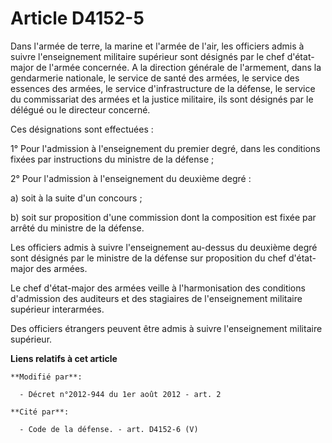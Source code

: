 # Article D4152-5

Dans l'armée de terre, la marine et l'armée de l'air, les officiers admis à suivre l'enseignement militaire supérieur sont
désignés par le chef d'état-major de l'armée concernée. A la direction générale de l'armement, dans la gendarmerie nationale,
le service de santé des armées, le service des essences des armées, le service d'infrastructure de la défense, le service du
commissariat des armées et la justice militaire, ils sont désignés par le délégué ou le directeur concerné. 

Ces désignations sont effectuées : 

1° Pour l'admission à l'enseignement du premier degré, dans les conditions fixées par instructions du ministre de la
défense ; 

2° Pour l'admission à l'enseignement du deuxième degré : 

a) soit à la suite d'un concours ; 

b) soit sur proposition d'une commission dont la composition est fixée par arrêté du ministre de la défense. 

Les officiers admis à suivre l'enseignement au-dessus du deuxième degré sont désignés par le ministre de la défense sur
proposition du chef d'état-major des armées. 

Le chef d'état-major des armées veille à l'harmonisation des conditions d'admission des auditeurs et des stagiaires de
l'enseignement militaire supérieur interarmées. 

Des officiers étrangers peuvent être admis à suivre l'enseignement militaire supérieur.

**Liens relatifs à cet article**

	**Modifié par**:

	  - Décret n°2012-944 du 1er août 2012 - art. 2

	**Cité par**:

	  - Code de la défense. - art. D4152-6 (V)
